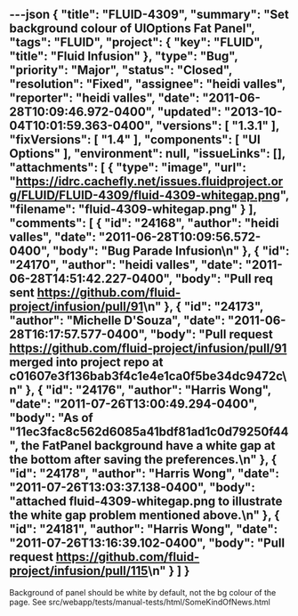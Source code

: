 ---json
{
  "title": "FLUID-4309",
  "summary": "Set background colour of UIOptions Fat Panel",
  "tags": "FLUID",
  "project": {
    "key": "FLUID",
    "title": "Fluid Infusion"
  },
  "type": "Bug",
  "priority": "Major",
  "status": "Closed",
  "resolution": "Fixed",
  "assignee": "heidi valles",
  "reporter": "heidi valles",
  "date": "2011-06-28T10:09:46.972-0400",
  "updated": "2013-10-04T10:01:59.363-0400",
  "versions": [
    "1.3.1"
  ],
  "fixVersions": [
    "1.4"
  ],
  "components": [
    "UI Options"
  ],
  "environment": null,
  "issueLinks": [],
  "attachments": [
    {
      "type": "image",
      "url": "https://idrc.cachefly.net/issues.fluidproject.org/FLUID/FLUID-4309/fluid-4309-whitegap.png",
      "filename": "fluid-4309-whitegap.png"
    }
  ],
  "comments": [
    {
      "id": "24168",
      "author": "heidi valles",
      "date": "2011-06-28T10:09:56.572-0400",
      "body": "Bug Parade Infusion\n"
    },
    {
      "id": "24170",
      "author": "heidi valles",
      "date": "2011-06-28T14:51:42.227-0400",
      "body": "Pull req sent <https://github.com/fluid-project/infusion/pull/91>\n"
    },
    {
      "id": "24173",
      "author": "Michelle D'Souza",
      "date": "2011-06-28T16:17:57.577-0400",
      "body": "Pull request <https://github.com/fluid-project/infusion/pull/91> merged into project repo at c01607e3f136bab3f4c1e4e1ca0f5be34dc9472c\n"
    },
    {
      "id": "24176",
      "author": "Harris Wong",
      "date": "2011-07-26T13:00:49.294-0400",
      "body": "As of \"11ec3fac8c562d6085a41bdf81ad1c0d79250f44\", the FatPanel background have a white gap at the bottom after saving the preferences.\n"
    },
    {
      "id": "24178",
      "author": "Harris Wong",
      "date": "2011-07-26T13:03:37.138-0400",
      "body": "attached fluid-4309-whitegap.png to illustrate the white gap problem mentioned above.\n"
    },
    {
      "id": "24181",
      "author": "Harris Wong",
      "date": "2011-07-26T13:16:39.102-0400",
      "body": "Pull request <https://github.com/fluid-project/infusion/pull/115>\n"
    }
  ]
}
---
Background of panel should be white by default, not the bg colour of the page. See src/webapp/tests/manual-tests/html/SomeKindOfNews.html

        